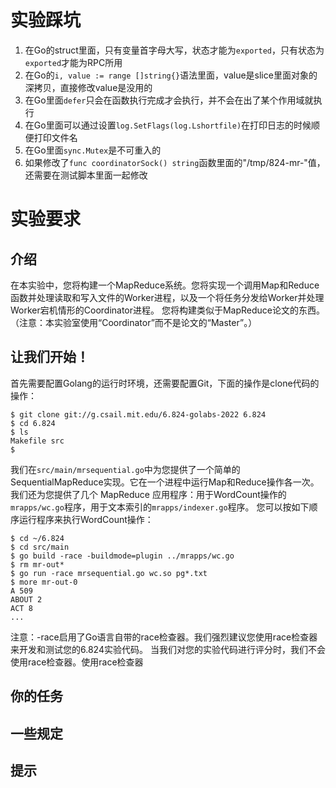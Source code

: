 # 实验踩坑
1. 在Go的struct里面，只有变量首字母大写，状态才能为`exported`，只有状态为`exported`才能为RPC所用
2. 在Go的`i, value := range []string{}`语法里面，value是slice里面对象的深拷贝，直接修改value是没用的
3. 在Go里面`defer`只会在函数执行完成才会执行，并不会在出了某个作用域就执行
4. 在Go里面可以通过设置`log.SetFlags(log.Lshortfile)`在打印日志的时候顺便打印文件名
5. 在Go里面`sync.Mutex`是不可重入的
6. 如果修改了`func coordinatorSock() string`函数里面的"/tmp/824-mr-"值，还需要在测试脚本里面一起修改



# 实验要求
## 介绍
在本实验中，您将构建一个MapReduce系统。您将实现一个调用Map和Reduce函数并处理读取和写入文件的Worker进程，以及一个将任务分发给Worker并处理Worker宕机情形的Coordinator进程。
您将构建类似于MapReduce论文的东西。（注意：本实验室使用“Coordinator”而不是论文的“Master”。）

## 让我们开始！
首先需要配置Golang的运行时环境，还需要配置Git，下面的操作是clone代码的操作：
```
$ git clone git://g.csail.mit.edu/6.824-golabs-2022 6.824
$ cd 6.824
$ ls
Makefile src
$
```

我们在`src/main/mrsequential.go`中为您提供了一个简单的SequentialMapReduce实现。它在一个进程中运行Map和Reduce操作各一次。
我们还为您提供了几个 MapReduce 应用程序：用于WordCount操作的`mrapps/wc.go`程序，用于文本索引的`mrapps/indexer.go`程序。
您可以按如下顺序运行程序来执行WordCount操作：
```
$ cd ~/6.824
$ cd src/main
$ go build -race -buildmode=plugin ../mrapps/wc.go
$ rm mr-out*
$ go run -race mrsequential.go wc.so pg*.txt
$ more mr-out-0
A 509
ABOUT 2
ACT 8
...
```

注意：-race启用了Go语言自带的race检查器。我们强烈建议您使用race检查器来开发和测试您的6.824实验代码。
当我们对您的实验代码进行评分时，我们不会使用race检查器。使用race检查器


## 你的任务

## 一些规定

## 提示



